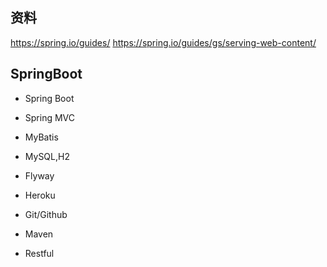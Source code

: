 ## 资料
https://spring.io/guides/
https://spring.io/guides/gs/serving-web-content/

## SpringBoot

- Spring Boot

- Spring MVC

- MyBatis

- MySQL,H2

- Flyway

- Heroku

- Git/Github

- Maven

- Restful

  